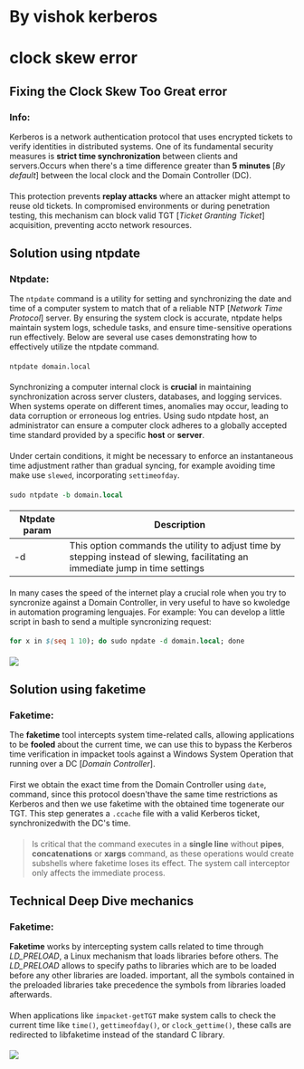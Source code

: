 # By vishok kerberos
# clock skew error
####
####
####
## Fixing the Clock Skew Too Great error
### Info:
Kerberos is a network authentication protocol that uses encrypted tickets to verify identities in distributed systems. One of its fundamental security measures is **strict time synchronization** between clients and servers.Occurs when there's a time difference greater than **5 minutes** [*By default*] between the local clock and the Domain Controller (DC).
####
This protection prevents **replay attacks** where an attacker might attempt to reuse old tickets. In compromised environments or during penetration testing, this mechanism can block valid TGT [*Ticket Granting Ticket*] acquisition, preventing accto network resources.
####
####
####
## Solution using ntpdate
### Ntpdate:
The `ntpdate` command is a utility for setting and synchronizing the date and time of a computer system to match that of a reliable NTP [*Network Time Protocol*] server. By ensuring the system clock is accurate, ntpdate helps maintain system logs, schedule tasks, and ensure time-sensitive operations run effectively. Below are several use cases demonstrating how to effectively utilize the ntpdate command.
####
```bash
ntpdate domain.local
```
####
Synchronizing a computer internal clock is **crucial** in maintaining synchronization across server clusters, databases, and logging services. When systems operate on different times, anomalies may occur, leading to data corruption or erroneous log entries. Using sudo ntpdate host, an administrator can ensure a computer clock adheres to a globally accepted time standard provided by a specific **host** or **server**.
####
Under certain conditions, it might be necessary to enforce an instantaneous time adjustment rather than gradual syncing, for example avoiding time make use `slewed`, incorporating `settimeofday`.
####
```perl
sudo ntpdate -b domain.local
```
####
| Ntpdate param | Description |
| ----- | ----- |
| -d | This option commands the utility to adjust time by stepping instead of slewing, facilitating an immediate jump in time settings |
####
In many cases the speed of the internet play a crucial role when you try to syncronize against a Domain Controller, in very useful to have so kwoledge in automation programing lenguajes. For example: You can develop a little script in bash to send a multiple syncronizing request:
####
```perl
for x in $(seq 1 10); do sudo npdate -d domain.local; done

```
####
<div class="img">
    <img src="/Graphs/OverloadNtpdate.png" decoding="async" loading="lazy" />
</div>

####
####
####
## Solution using faketime
### Faketime:
The **faketime** tool intercepts system time-related calls, allowing applications to be **fooled** about the current time, we can use this to bypass the Kerberos time verification in impacket tools against a Windows System Operation that running over a DC [*Domain Controller*].
####
First we obtain the exact time from the Domain Controller using `date`,  command, since this protocol doesn'thave the same time restrictions as Kerberos and then we use faketime with the obtained time togenerate our TGT. This step generates a `.ccache` file with a valid Kerberos ticket, synchronizedwith the DC's time.
####
<div class="warning">

> Is critical that the command executes in a **single line** without **pipes**, **concatenations** or **xargs** command, as these operations would create subshells where faketime loses its effect. The system call interceptor only affects the immediate process.
</div>

####
####
####
## Technical Deep Dive mechanics
### Faketime:
**Faketime** works by intercepting system calls related to time through *LD_PRELOAD*, a Linux mechanism that loads libraries before others. The *LD_PRELOAD* allows to specify paths to libraries which are to be loaded before any other libraries are loaded. important, all the  symbols contained in the preloaded libraries take precedence the symbols from libraries loaded afterwards.
####
When applications like `impacket-getTGT` make system calls to check the current time like `time()`, `gettimeofday()`, or `clock_gettime()`, these calls are redirected to libfaketime instead of the standard C library.
####
<div class="img">
    <img src="/Graphs/KerberosSkew.png" decoding="async" loading="lazy" />
</div>